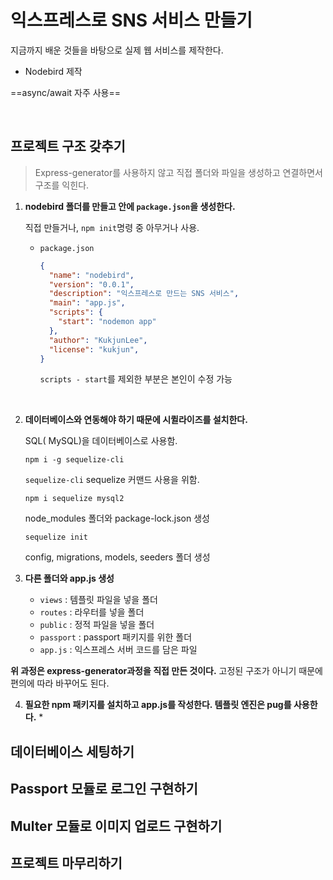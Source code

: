 # 익스프레스로 SNS 서비스 만들기

지금까지 배운 것들을 바탕으로 실제 웹 서비스를 제작한다.

* Nodebird 제작

==async/await 자주 사용==

<br>

## 프로젝트 구조 갖추기

> Express-generator를 사용하지 않고 직접 폴더와 파일을 생성하고 연결하면서 구조를 익힌다.

1. **nodebird 폴더를 만들고 안에 `package.json`을 생성한다.** 

   직접 만들거나, `npm init`명령 중 아무거나 사용.

   * `package.json`

     ```json
     {
       "name": "nodebird",
       "version": "0.0.1",
       "description": "익스프레스로 만드는 SNS 서비스",
       "main": "app.js",
       "scripts": {
         "start": "nodemon app"
       },
       "author": "KukjunLee",
       "license": "kukjun",
     }
     ```

     `scripts - start`를 제외한 부분은 본인이 수정 가능

   <br>

2. **데이터베이스와 연동해야 하기 때문에 시퀼라이즈를 설치한다.**

   SQL( MySQL)을 데이터베이스로 사용함.

   ```consol
   npm i -g sequelize-cli
   ```

   `sequelize-cli` sequelize 커맨드 사용을 위함.

   ```consol
   npm i sequelize mysql2
   ```

   node_modules 폴더와 package-lock.json 생성

   ```consol
   sequelize init
   ```

   config, migrations, models, seeders 폴더 생성

3. **다른 폴더와 app.js 생성**

   * `views` : 템플릿 파일을 넣을 폴더
   * `routes` : 라우터를 넣을 폴더
   * `public` : 정적 파일을 넣을 폴더
   * `passport` : passport 패키지를 위한 폴더
   * `app.js` : 익스프레스 서버 코드를 담은 파일

**위 과정은 express-generator과정을 직접 만든 것이다.**
고정된 구조가 아니기 때문에 편의에 따라 바꾸어도 된다.

4. **필요한 npm 패키지를 설치하고 app.js를 작성한다. 템플릿 엔진은 pug를 사용한다.**
   * 

## 데이터베이스 세팅하기

## Passport 모듈로 로그인 구현하기

## Multer 모듈로 이미지 업로드 구현하기

## 프로젝트 마무리하기

